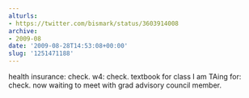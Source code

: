 ```yaml
---
alturls:
- https://twitter.com/bismark/status/3603914008
archive:
- 2009-08
date: '2009-08-28T14:53:08+00:00'
slug: '1251471188'
---
```


health insurance: check. w4: check. textbook for class I am TAing for: check. now waiting to meet with grad advisory council member.

